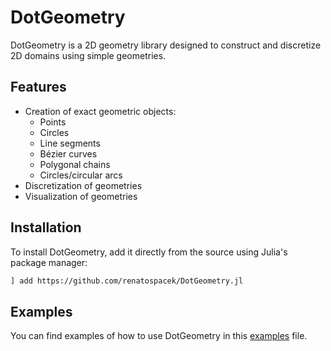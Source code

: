 # DotGeometry

DotGeometry is a 2D geometry library designed to construct and discretize 2D domains using simple geometries.

## Features

- Creation of exact geometric objects:
  - Points
  - Circles
  - Line segments
  - Bézier curves
  - Polygonal chains
  - Circles/circular arcs
- Discretization of geometries
- Visualization of geometries

## Installation

To install DotGeometry, add it directly from the source using Julia's package manager:

```bash
] add https://github.com/renatospacek/DotGeometry.jl
```

## Examples

You can find examples of how to use DotGeometry in this [examples](examples/examples.ipynb) file.
